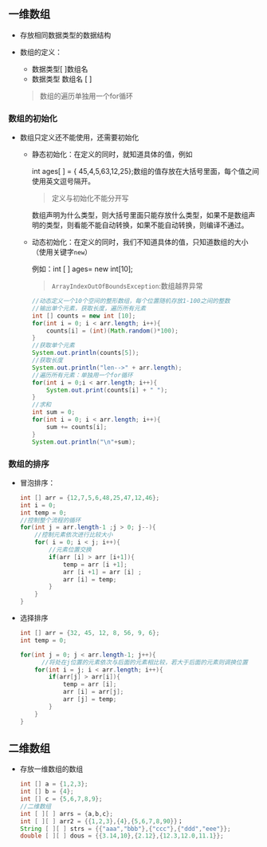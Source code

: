 ## 一维数组

* 存放相同数据类型的数据结构

* 数组的定义：

  * 数据类型[ ]数组名
  * 数据类型 数组名 [ ]

  > 数组的遍历单独用一个for循环

### 数组的初始化

* 数组只定义还不能使用，还需要初始化

  * 静态初始化：在定义的同时，就知道具体的值，例如

    int ages[ ] = { 45,4,5,63,12,25};数组的值存放在大括号里面，每个值之间使用英文逗号隔开。

    > 定义与初始化不能分开写

    数组声明为什么类型，则大括号里面只能存放什么类型，如果不是数组声明的类型，则看能不能自动转换，如果不能自动转换，则编译不通过。

  * 动态初始化：在定义的同时，我们不知道具体的值，只知道数组的大小（使用关键字`new`）

    例如：int [ ] ages= new int[10]; 

    > `ArrayIndexOutOfBoundsException`:数组越界异常



    ```java
    //动态定义一个10个空间的整形数组，每个位置随机存放1-100之间的整数
    //输出单个元素，获取长度，遍历所有元素
    int [] counts = new int [10];
    for(int i = 0; i < arr.length; i++){
        counts[i] = (int)(Math.random()*100);
    }
    //获取单个元素
    System.out.println(counts[5]);
    //获取长度
    System.out.println("len-->" + arr.length);
    //遍历所有元素：单独用一个for循环
    for(int i = 0;i < arr.length; i++){
        System.out.print(counts[i] + " ");
    }
    //求和
    int sum = 0;
    for(int i = 0; i < arr.length; i++){
        sum += counts[i];
    }
    System.out.println("\n"+sum);
    ```

### 数组的排序

* 冒泡排序：

  ```java
  int [] arr = {12,7,5,6,48,25,47,12,46};
  int i = 0;
  int temp = 0;
  //控制整个流程的循环
  for(int j = arr.length-1 ;j > 0; j--){
      //控制元素依次进行比较大小
      for( i = 0; i < j; i++){
          //元素位置交换
          if(arr [i] > arr [i+1]){
              temp = arr [i +1];
              arr [i +1] = arr [i] ;
              arr [i] = temp;
          }		
      }    
  }
  ```

* 选择排序

  ```java
  int [] arr = {32, 45, 12, 8, 56, 9, 6};
  int temp = 0;
  
  for(int j = 0; j < arr.length-1; j++){
     	//将处在j位置的元素依次与后面的元素相比较，若大于后面的元素则调换位置
      for(int i = j; i < arr.length; i++){    
          if(arr[j] > arr[i]){
              temp = arr [i];
              arr [i] = arr[j];
              arr [j] = temp;
          }
      }
  }
  ```


## 二维数组

* 存放一维数组的数组

  ```java
  int [] a = {1,2,3};
  int [] b = {4};
  int [] c = {5,6,7,8,9};
  //二维数组
  int [ ][ ] arrs = {a,b,c};
  int [ ][ ] arr2 = {{1,2,3},{4},{5,6,7,8,90}}；
  String [ ][ ] strs = {{"aaa","bbb"},{"ccc"},{"ddd","eee"}};
  double [ ][ ] dous = {{3.14,10},{2.12},{12.3,12.0,11.1}};
  ```
